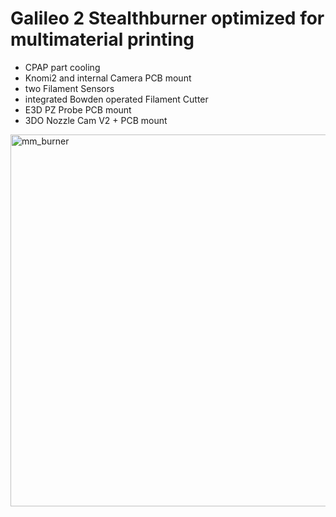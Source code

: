 # Galileo 2 Stealthburner optimized for multimaterial printing

* CPAP part cooling
* Knomi2 and internal Camera PCB mount
* two Filament Sensors
* integrated Bowden operated Filament Cutter
* E3D PZ Probe PCB mount
* 3DO Nozzle Cam V2 + PCB mount

<img width="595" alt="mm_burner" src="https://github.com/user-attachments/assets/7bffd300-a7d4-48af-9159-efbd7c42f45b" />

